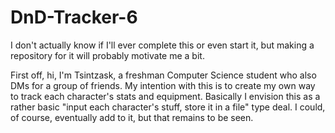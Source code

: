 # DnD-Tracker-6
I don't actually know if I'll ever complete this or even start it, but making a repository for it will probably motivate me a bit.

First off, hi, I'm Tsintzask, a freshman Computer Science student who also DMs for a group of friends.
My intention with this is to create my own way to track each character's stats and equipment.
Basically I envision this as a rather basic "input each character's stuff, store it in a file" type deal.
I could, of course, eventually add to it, but that remains to be seen.
